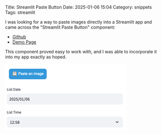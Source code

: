 Title: Streamlit Paste Button
Date: 2025-01-06 15:04
Category: snippets
Tags: streamlit

I was looking for a way to paste images directly into a Streamlit app and came across the "Streamlit Paste Button"
component:

* [Github](https://github.com/olucaslopes/streamlit-paste-button/)
* [Demo Page](https://paste-button.streamlit.app/)

This component proved easy to work with, and I was able to incorporate it into my app exactly as hoped.

![img.png](paste-button-example.png)
